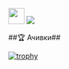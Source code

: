 <a href="https://github.com/GRTUBORG"><img height="32" width="32" src="https://cdn.simpleicons.org/github/white" /></a> <img src="https://readme-typing-svg.demolab.com?font=Fira+Code&size=25&duration=1500&pause=1000&vCenter=true&width=465&height=26&lines=%D0%9F%D1%80%D0%B8%D0%B2%D0%B5%D1%82!;%D0%94%D0%BE%D0%B1%D1%80%D0%BE+%D0%BF%D0%BE%D0%B6%D0%B0%D0%BB%D0%BE%D0%B2%D0%B0%D1%82%D1%8C+%D0%BD%D0%B0+%D0%BC%D0%BE%D0%B9+GitHub!" />

##🏆 Ачивки##

[![trophy](https://github-profile-trophy.vercel.app/?username=ryo-ma)](https://github.com/ryo-ma/github-profile-trophy)
